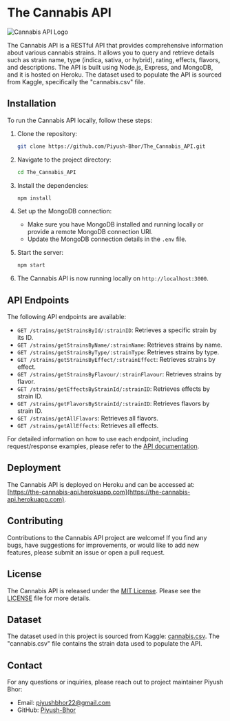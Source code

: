 # The Cannabis API

![Cannabis API Logo](https://github.com/Piyush-Bhor/The_Cannabis_API/blob/master/public/images/logo.png)

The Cannabis API is a RESTful API that provides comprehensive information about various cannabis strains. It allows you to query and retrieve details such as strain name, type (indica, sativa, or hybrid), rating, effects, flavors, and descriptions. The API is built using Node.js, Express, and MongoDB, and it is hosted on Heroku. The dataset used to populate the API is sourced from Kaggle, specifically the "cannabis.csv" file.

## Installation

To run the Cannabis API locally, follow these steps:

1. Clone the repository:

   ```bash
   git clone https://github.com/Piyush-Bhor/The_Cannabis_API.git
   ```

2. Navigate to the project directory:

   ```bash
   cd The_Cannabis_API
   ```

3. Install the dependencies:

   ```bash
   npm install
   ```

4. Set up the MongoDB connection:
   - Make sure you have MongoDB installed and running locally or provide a remote MongoDB connection URI.
   - Update the MongoDB connection details in the `.env` file.

5. Start the server:

   ```bash
   npm start
   ```

6. The Cannabis API is now running locally on `http://localhost:3000`.

## API Endpoints

The following API endpoints are available:

- `GET /strains/getStrainsById/:strainID`: Retrieves a specific strain by its ID.
- `GET /strains/getStrainsByName/:strainName`: Retrieves strains by name.
- `GET /strains/getStrainsByType/:strainType`: Retrieves strains by type.
- `GET /strains/getStrainsByEffect/:strainEffect`: Retrieves strains by effect.
- `GET /strains/getStrainsByFlavour/:strainFlavour`: Retrieves strains by flavor.
- `GET /strains/getEffectsByStrainId/:strainID`: Retrieves effects by strain ID.
- `GET /strains/getFlavorsByStrainId/:strainID`: Retrieves flavors by strain ID.
- `GET /strains/getAllFlavors`: Retrieves all flavors.
- `GET /strains/getAllEffects`: Retrieves all effects.

For detailed information on how to use each endpoint, including request/response examples, please refer to the [API documentation](https://rapidapi.com/th3k3rn3lpan1c/api/the-cannabis-api/details).

## Deployment

The Cannabis API is deployed on Heroku and can be accessed at: [https://the-cannabis-api.herokuapp.com](https://the-cannabis-api.herokuapp.com).

## Contributing

Contributions to the Cannabis API project are welcome! If you find any bugs, have suggestions for improvements, or would like to add new features, please submit an issue or open a pull request.

## License

The Cannabis API is released under the [MIT License](https://opensource.org/licenses/MIT). Please see the [LICENSE](https://github.com/Piyush-Bhor/The_Cannabis_API/blob/main/LICENSE) file for more details.

## Dataset

The dataset used in this project is sourced from Kaggle: [cannabis.csv](https://www.kaggle.com/datasets/kingburrito666/cannabis-strains). The "cannabis.csv" file contains the strain data used to populate the API.

## Contact

For any questions or inquiries, please reach out to project maintainer Piyush Bhor:

- Email: piyushbhor22@gmail.com
- GitHub: [Piyush-Bhor](https://github.com/Piyush-Bhor)
